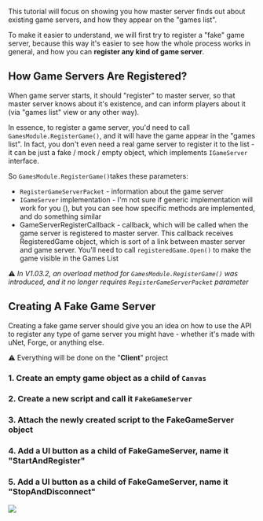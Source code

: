 This tutorial will focus on showing you how master server finds out about existing game servers, and how they appear on the "games list".

To make it easier to understand, we will first try to register a "fake" game server, because this way it's easier to see how the whole process works in general, and how you can **register any kind of game server**.

## How Game Servers Are Registered?

When game server starts, it should "register" to master server, so that master server knows about it's existence, and can inform players about it (via "games list" view or any other way).

In essence, to register a game server, you'd need to call `GamesModule.RegisterGame()`, and it will have the game appear in the "games list". In fact, you don't even need a real game server to register it to the list - it can be just a fake / mock / empty object, which implements `IGameServer` interface.

So `GamesModule.RegisterGame()`takes these parameters:

* `RegisterGameServerPacket` - information about the game server 
* `IGameServer` implementation - I'm not sure if generic implementation will work for you (), but you can see how specific methods are implemented, and do something similar
* GameServerRegisterCallback - callback, which will be called when the game server is registered to master server. This callback receives RegisteredGame object, which is sort of a link between master server and game server. You'll need to call `registeredGame.Open()` to make the game visible in the Games List

⚠️ _In V1.03.2, an overload method for `GamesModule.RegisterGame()` was introduced, and it no longer requires `RegisterGameServerPacket` parameter_

## Creating A Fake Game Server

Creating a fake game server should give you an idea on how to use the API to register any type of game server you might have - whether it's made with uNet, Forge, or anything else.

⚠️ Everything will be done on the "**Client**" project

### 1. Create an empty game object as a child of `Canvas`

### 2. Create a new script and call it `FakeGameServer`

### 3. Attach the newly created script to the FakeGameServer object

### 4. Add a UI button as a child of FakeGameServer, name it "StartAndRegister"

### 5. Add a UI button as a child of FakeGameServer, name it "StopAndDisconnect"

![](http://i.imgur.com/tChr9Qs.png)
